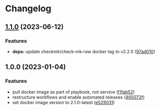 # Changelog

## [1.1.0](https://github.com/rolehippie/checkmk/compare/v1.0.0...v1.1.0) (2023-06-12)


### Features

* **deps:** update checkmk/check-mk-raw docker tag to v2.2.0 ([97ad010](https://github.com/rolehippie/checkmk/commit/97ad0102a30f16058bcbfad4d70455b795860d40))

## 1.0.0 (2023-01-04)


### Features

* pull docker image as part of playbook, not service ([f1fab52](https://github.com/rolehippie/checkmk/commit/f1fab52d57eec0e4318284782f11be68c7417faa))
* restructure workflows and enable automated releases ([465072f](https://github.com/rolehippie/checkmk/commit/465072f115b7a54bd0c6da89f741f68d8e00e167))
* set docker image version to 2.1.0-latest ([e529031](https://github.com/rolehippie/checkmk/commit/e529031c00e7365b788906d04da9b572c82e74be))
